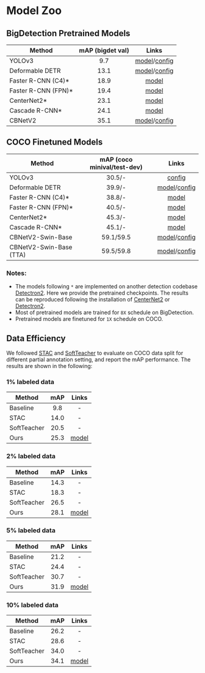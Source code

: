 # Model Zoo

## BigDetection Pretrained Models
| Method | mAP (bigdet val) | Links |
| --- | :---: | :---: |
| YOLOv3 | 9.7 | [model]()/[config](configs/BigDetection/yolov3/yolov3_d53_mstrain-608_8x_bigdet.py) |
| Deformable DETR | 13.1 | [model]()/[config](configs/BigDetection/deformable_detr/deformable_detr_r50_16x2_8x_bigdet.py) |
| Faster R-CNN (C4)\* | 18.9 | [model]() |
| Faster R-CNN (FPN)\* | 19.4 | [model]() |
| CenterNet2\* | 23.1 | [model]() |
| Cascade R-CNN\* | 24.1 | [model]() |
| CBNetV2 | 35.1 | [model]()/[config](configs/BigDetection/cbnetv2/htc_cbv2_swin_base_giou_4conv1f_adamw_bigdet.py) |

## COCO Finetuned Models
| Method | mAP (coco minival/test-dev) | Links |
| --- | :---: | :---: |
| YOLOv3 | 30.5/- | [config](configs/BigDetection/yolov3/yolov3_d53_mstrain-608_8x_bigdet.py) |
| Deformable DETR | 39.9/- | [model]()/[config](configs/BigDetection/deformable_detr/deformable_detr_r50_16x2_8x_bigdet.py) |
| Faster R-CNN (C4)\* | 38.8/- | [model]() |
| Faster R-CNN (FPN)\* | 40.5/- | [model]() |
| CenterNet2\* | 45.3/- | [model]() |
| Cascade R-CNN\* | 45.1/- | [model]() |
| CBNetV2-Swin-Base | 59.1/59.5 | [model]()/[config](configs/BigDetection/cbnetv2/htc_cbv2_swin_base_giou_4conv1f_adamw_bigdet.py) |
| CBNetV2-Swin-Base (TTA) | 59.5/59.8 | [model]()/[config](configs/BigDetection/cbnetv2/htc_cbv2_swin_base_giou_4conv1f_adamw_bigdet.py) |

### Notes:

- The models following `*` are implemented on another detection codebase [Detectron2](https://github.com/facebookresearch/detectron2). Here we provide the pretrained checkpoints. The results can be reproduced following the installation of [CenterNet2](https://github.com/xingyizhou/CenterNet2) or [Detectron2](https://github.com/facebookresearch/detectron2).
- Most of pretrained models are trained for `8X` schedule on BigDetection.
- Pretrained models are finetuned for `1X` schedule on COCO.

## Data Efficiency
We followed [STAC](https://arxiv.org/abs/2005.04757) and [SoftTeacher](https://arxiv.org/abs/2106.09018) to evaluate on COCO data split for different partial annotation setting, and report the mAP performance. The results are shown in the following:

### 1% labeled data
| Method | mAP | Links |
| --- | :---: | :---: |
| Baseline | 9.8 | - |
| STAC | 14.0 | - |
| SoftTeacher | 20.5 | - |
| Ours | 25.3 | [model]() |

### 2% labeled data
| Method | mAP | Links |
| --- | :---: | :---: |
| Baseline | 14.3 | - |
| STAC | 18.3 | - |
| SoftTeacher | 26.5 | - |
| Ours | 28.1 | [model]() |

### 5% labeled data
| Method | mAP | Links |
| --- | :---: | :---: |
| Baseline | 21.2 | - |
| STAC | 24.4 | - |
| SoftTeacher | 30.7 | - |
| Ours | 31.9 | [model]() |

### 10% labeled data
| Method | mAP | Links |
| --- | :---: | :---: |
| Baseline | 26.2 | - |
| STAC | 28.6 | - |
| SoftTeacher | 34.0 | - |
| Ours | 34.1 | [model]() |
